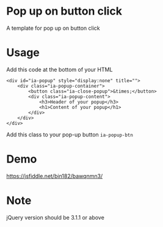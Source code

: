 # Pop up on button click
A template for pop up on button click

# Usage
Add this code at the bottom of your HTML

```
<div id="ia-popup" style="display:none" title="">
	<div class="ia-popup-container">
		<button class="ia-close-popup">&times;</button>
		<div class="ia-popup-content">
			<h3>Header of your popup</h3>
			<h1>Content of your popup</h1>
		</div>
	</div>
</div>
```

Add this class to your pop-up button
``` ia-popup-btn ```

# Demo
https://jsfiddle.net/bin182/bawqnmn3/

# Note
jQuery version should be 3.1.1 or above